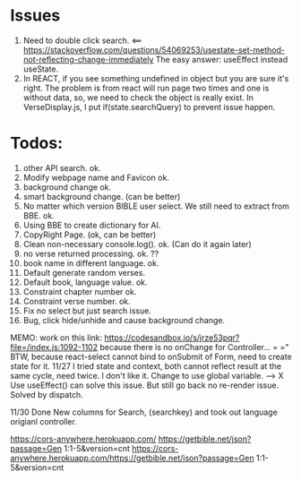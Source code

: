 # Issues  
1. Need to double click search.  <==
https://stackoverflow.com/questions/54069253/usestate-set-method-not-reflecting-change-immediately
The easy answer: useEffect instead useState.  
2. In REACT, if you see something undefined in object but you are sure it's right. The problem is from
react will run page two times and one is without data, so, we need to check the object is really exist.
In VerseDisplay.js, I put if(state.searchQuery) to prevent issue happen.


# Todos:  
1. other API search.   ok.
2. Modify webpage name and Favicon ok.  
3. background change  ok.
4. smart background change.  (can be better)
5. No matter which version BIBLE user select. We still need to extract from BBE. ok.
6. Using BBE to create dictionary for AI.
7. CopyRight Page.  (ok, can be better)
8. Clean non-necessary console.log(). ok. (Can do it again later) 
9. no verse returned processing. ok.  ??
10. book name in different language. ok.
11. Default generate random verses.  
12. Default book, language value. ok.  
13. Constraint chapter number ok.  
14. Constraint verse number. ok.  
15. Fix no select but just search issue.  
16. Bug, click hide/unhide and cause background change.

MEMO: work on this link:
https://codesandbox.io/s/jrze53pqr?file=/index.js:1092-1102
because there is no onChange for Controller... = ="
BTW, because react-select cannot bind to onSubmit of Form, need to create state for it.
11/27 I tried state and context, both cannot reflect result at the same cycle, need twice. I don't like it.
Change to use global variable.  --> X
Use useEffect() can solve this issue. But still go back no re-render issue. Solved by dispatch.

11/30 Done New columns for Search, (searchkey) and took out language origianl controller.


https://cors-anywhere.herokuapp.com/
https://getbible.net/json?passage=Gen 1:1-5&version=cnt
https://cors-anywhere.herokuapp.com/https://getbible.net/json?passage=Gen 1:1-5&version=cnt
